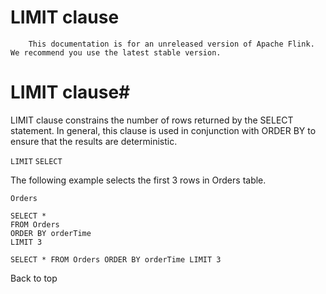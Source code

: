 # LIMIT clause


> 
        This documentation is for an unreleased version of Apache Flink. We recommend you use the latest stable version.
    


# LIMIT clause#


LIMIT clause constrains the number of rows returned by the SELECT statement. In general, this clause is used in conjunction with ORDER BY to ensure that the results are deterministic.

`LIMIT`
`SELECT`

The following example selects the first 3 rows in Orders table.

`Orders`

```
SELECT *
FROM Orders
ORDER BY orderTime
LIMIT 3

```

`SELECT *
FROM Orders
ORDER BY orderTime
LIMIT 3
`

 Back to top
